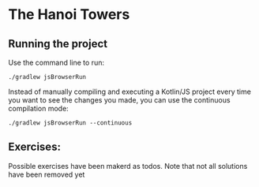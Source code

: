 # The Hanoi Towers

## Running the project

Use the command line to run:

``` 
./gradlew jsBrowserRun
```

Instead of manually compiling and executing a Kotlin/JS project every time you want to see the changes you made, you can use the continuous compilation mode:
```
./gradlew jsBrowserRun --continuous
```



## Exercises:

Possible exercises have been makerd as todos. Note that not all solutions have been removed yet


